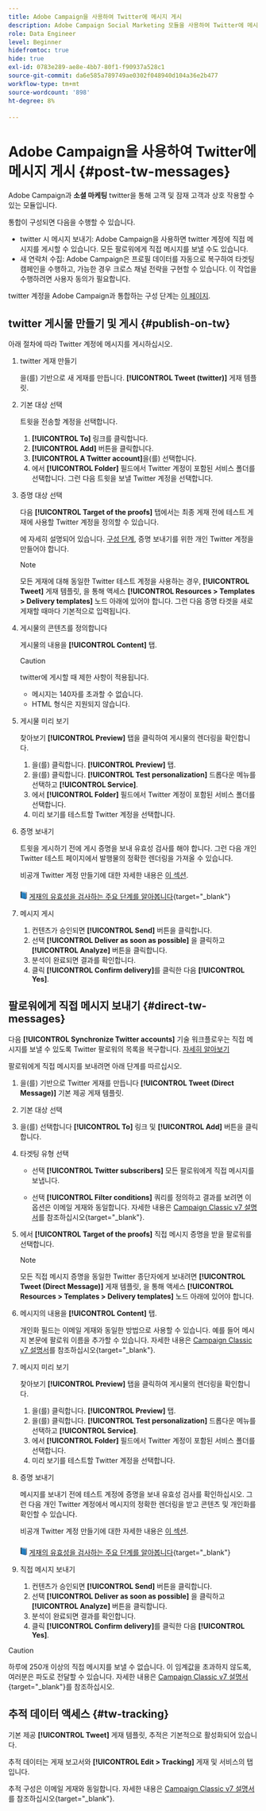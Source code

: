 ```yaml
---
title: Adobe Campaign을 사용하여 Twitter에 메시지 게시
description: Adobe Campaign Social Marketing 모듈을 사용하여 Twitter에 메시지를 게시하고 연락처 데이터를 수집하는 방법을 알아봅니다
role: Data Engineer
level: Beginner
hidefromtoc: true
hide: true
exl-id: 0783e289-ae8e-4bb7-80f1-f90937a528c1
source-git-commit: da6e585a789749ae0302f048940d104a36e2b477
workflow-type: tm+mt
source-wordcount: '898'
ht-degree: 8%

---
```



# Adobe Campaign을 사용하여 Twitter에 메시지 게시 {#post-tw-messages}

Adobe Campaign과 **소셜 마케팅** twitter을 통해 고객 및 잠재 고객과 상호 작용할 수 있는 모듈입니다.

통합이 구성되면 다음을 수행할 수 있습니다.

* twitter 시 메시지 보내기: Adobe Campaign을 사용하면 twitter 계정에 직접 메시지를 게시할 수 있습니다. 모든 팔로워에게 직접 메시지를 보낼 수도 있습니다.
* 새 연락처 수집: Adobe Campaign은 프로필 데이터를 자동으로 복구하여 타겟팅 캠페인을 수행하고, 가능한 경우 크로스 채널 전략을 구현할 수 있습니다. 이 작업을 수행하려면 사용자 동의가 필요합니다.


twitter 계정을 Adobe Campaign과 통합하는 구성 단계는 [이 페이지](../connect/ac-tw.md).

## twitter 게시물 만들기 및 게시 {#publish-on-tw}

아래 절차에 따라 Twitter 계정에 메시지를 게시하십시오.

1. twitter 게재 만들기

   을(를) 기반으로 새 게재를 만듭니다. **[!UICONTROL Tweet (twitter)]** 게재 템플릿.

1. 기본 대상 선택

   트윗을 전송할 계정을 선택합니다.

   1. **[!UICONTROL To]** 링크를 클릭합니다.
   1. **[!UICONTROL Add]** 버튼을 클릭합니다.
   1. **[!UICONTROL A Twitter account]**&#x200B;을(를) 선택합니다.
   1. 에서 **[!UICONTROL Folder]** 필드에서 Twitter 계정이 포함된 서비스 폴더를 선택합니다. 그런 다음 트윗을 보낼 Twitter 계정을 선택합니다.

1. 증명 대상 선택

   다음 **[!UICONTROL Target of the proofs]** 탭에서는 최종 게재 전에 테스트 게재에 사용할 Twitter 계정을 정의할 수 있습니다.

   에 자세히 설명되어 있습니다. [구성 단계](../connect/ac-tw.md#tw-test-account), 증명 보내기를 위한 개인 Twitter 계정을 만들어야 합니다.

   >[!NOTE]
   >
   >모든 게재에 대해 동일한 Twitter 테스트 계정을 사용하는 경우, **[!UICONTROL Tweet]** 게재 템플릿, 을 통해 액세스 **[!UICONTROL Resources > Templates > Delivery templates]** 노드 아래에 있어야 합니다. 그런 다음 증명 타겟을 새로 게재할 때마다 기본적으로 입력됩니다.

1. 게시물의 콘텐츠를 정의합니다

   게시물의 내용을 **[!UICONTROL Content]** 탭.

   >[!CAUTION]
   >
   >twitter에 게시할 때 제한 사항이 적용됩니다.
   >
   >* 메시지는 140자를 초과할 수 없습니다.
   >* HTML 형식은 지원되지 않습니다.


1. 게시물 미리 보기

   찾아보기 **[!UICONTROL Preview]** 탭을 클릭하여 게시물의 렌더링을 확인합니다.

   1. 을(를) 클릭합니다. **[!UICONTROL Preview]** 탭.
   1. 을(를) 클릭합니다. **[!UICONTROL Test personalization]** 드롭다운 메뉴를 선택하고 **[!UICONTROL Service]**.
   1. 에서 **[!UICONTROL Folder]** 필드에서 Twitter 계정이 포함된 서비스 폴더를 선택합니다.
   1. 미리 보기를 테스트할 Twitter 계정을 선택합니다.

1. 증명 보내기

   트윗을 게시하기 전에 게시 증명을 보내 유효성 검사를 해야 합니다. 그런 다음 개인 Twitter 테스트 페이지에서 발행물의 정확한 렌더링을 가져올 수 있습니다.

   비공개 Twitter 계정 만들기에 대한 자세한 내용은 [이 섹션](../connect/ac-tw.md#tw-test-account).

   ![](../assets/do-not-localize/book.png) [게재의 유효성을 검사하는 주요 단계를 알아봅니다](https://experienceleague.adobe.com/docs/campaign-classic/using/sending-messages/key-steps-when-creating-a-delivery/steps-validating-the-delivery.html?lang=ko){target=&quot;_blank&quot;}

1. 메시지 게시

   1. 컨텐츠가 승인되면 **[!UICONTROL Send]** 버튼을 클릭합니다.
   1. 선택 **[!UICONTROL Deliver as soon as possible]** 을 클릭하고 **[!UICONTROL Analyze]** 버튼을 클릭합니다.
   1. 분석이 완료되면 결과를 확인합니다.
   1. 클릭 **[!UICONTROL Confirm delivery]**&#x200B;를 클릭한 다음 **[!UICONTROL Yes]**.


## 팔로워에게 직접 메시지 보내기 {#direct-tw-messages}

다음 **[!UICONTROL Synchronize Twitter accounts]** 기술 워크플로우는 직접 메시지를 보낼 수 있도록 Twitter 팔로워의 목록을 복구합니다. [자세히 알아보기](../connect/ac-tw.md#synchro-tw-accounts)

팔로워에게 직접 메시지를 보내려면 아래 단계를 따르십시오.

1. 을(를) 기반으로 Twitter 게재를 만듭니다 **[!UICONTROL Tweet (Direct Message)]** 기본 제공 게재 템플릿.

1. 기본 대상 선택

1. 을(를) 선택합니다 **[!UICONTROL To]** 링크 및 **[!UICONTROL Add]** 버튼을 클릭합니다.

1. 타겟팅 유형 선택

   * 선택 **[!UICONTROL Twitter subscribers]** 모든 팔로워에게 직접 메시지를 보냅니다.

   * 선택 **[!UICONTROL Filter conditions]** 쿼리를 정의하고 결과를 보려면 이 옵션은 이메일 게재와 동일합니다. 자세한 내용은 [Campaign Classic v7 설명서](https://experienceleague.adobe.com/docs/campaign-classic/using/getting-started/creating-queries/defining-filter-conditions.html)를 참조하십시오{target=&quot;_blank&quot;}.

1. 에서 **[!UICONTROL Target of the proofs]** 직접 메시지 증명을 받을 팔로워를 선택합니다.

   >[!NOTE]
   >
   >모든 직접 메시지 증명을 동일한 Twitter 종단자에게 보내려면 **[!UICONTROL Tweet (Direct Message)]** 게재 템플릿, 을 통해 액세스 **[!UICONTROL Resources > Templates > Delivery templates]** 노드 아래에 있어야 합니다.

1. 메시지의 내용을 **[!UICONTROL Content]** 탭.

   개인화 필드는 이메일 게재와 동일한 방법으로 사용할 수 있습니다. 예를 들어 메시지 본문에 팔로워 이름을 추가할 수 있습니다. 자세한 내용은 [Campaign Classic v7 설명서](https://experienceleague.adobe.com/docs/campaign-classic/using/sending-messages/personalizing-deliveries/about-personalization.html)를 참조하십시오{target=&quot;_blank&quot;}.

1. 메시지 미리 보기

   찾아보기 **[!UICONTROL Preview]** 탭을 클릭하여 게시물의 렌더링을 확인합니다.

   1. 을(를) 클릭합니다. **[!UICONTROL Preview]** 탭.
   1. 을(를) 클릭합니다. **[!UICONTROL Test personalization]** 드롭다운 메뉴를 선택하고 **[!UICONTROL Service]**.
   1. 에서 **[!UICONTROL Folder]** 필드에서 Twitter 계정이 포함된 서비스 폴더를 선택합니다.
   1. 미리 보기를 테스트할 Twitter 계정을 선택합니다.

1. 증명 보내기

   메시지를 보내기 전에 테스트 계정에 증명을 보내 유효성 검사를 확인하십시오. 그런 다음 개인 Twitter 계정에서 메시지의 정확한 렌더링을 받고 콘텐츠 및 개인화를 확인할 수 있습니다.

   비공개 Twitter 계정 만들기에 대한 자세한 내용은 [이 섹션](../connect/ac-tw.md#tw-test-account).

   ![](../assets/do-not-localize/book.png) [게재의 유효성을 검사하는 주요 단계를 알아봅니다](https://experienceleague.adobe.com/docs/campaign-classic/using/sending-messages/key-steps-when-creating-a-delivery/steps-validating-the-delivery.html){target=&quot;_blank&quot;}

1. 직접 메시지 보내기

   1. 컨텐츠가 승인되면 **[!UICONTROL Send]** 버튼을 클릭합니다.
   1. 선택 **[!UICONTROL Deliver as soon as possible]** 을 클릭하고 **[!UICONTROL Analyze]** 버튼을 클릭합니다.
   1. 분석이 완료되면 결과를 확인합니다.
   1. 클릭 **[!UICONTROL Confirm delivery]**&#x200B;를 클릭한 다음 **[!UICONTROL Yes]**.

>[!CAUTION]
>
>하루에 250개 이상의 직접 메시지를 보낼 수 없습니다. 이 임계값을 초과하지 않도록, 여러분은 파도로 전달할 수 있습니다. 자세한 내용은 [Campaign Classic v7 설명서](https://experienceleague.adobe.com/docs/campaign-classic/using/sending-messages/key-steps-when-creating-a-delivery/steps-sending-the-delivery.html?lang=en#sending-using-multiple-waves){target=&quot;_blank&quot;}를 참조하십시오.


## 추적 데이터 액세스 {#tw-tracking}

기본 제공 **[!UICONTROL Tweet]** 게재 템플릿, 추적은 기본적으로 활성화되어 있습니다.

추적 데이터는 게재 보고서와 **[!UICONTROL Edit > Tracking]** 게재 및 서비스의 탭입니다.

추적 구성은 이메일 게재와 동일합니다. 자세한 내용은 [Campaign Classic v7 설명서](https://experienceleague.adobe.com/docs/campaign-classic/using/sending-messages/monitoring-deliveries/about-delivery-monitoring.html?lang=ko)를 참조하십시오{target=&quot;_blank&quot;}.

